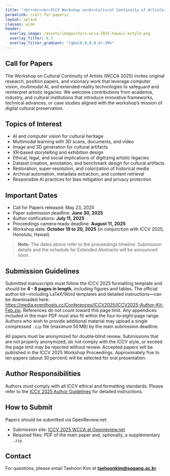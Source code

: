 ```yaml
---
title: "<br><br><br>ICCV Workshop on<br>Cultural Continuity of Artists<br><br><br>"
permalink: /call-for-papers/
layout: splash
classes: wide
header:
  overlay_image: /assets/images/hero-wcca-2025-hawaii-kstyle.png
  overlay_filter: 0.3
  overlay_filter_gradient: "rgba(0,0,0,0.4):30%"
---
```


## Call for Papers

The Workshop on Cultural Continuity of Artists (WCCA 2025) invites original research, position papers, and visionary work that leverage computer vision, multimodal AI, and extended‑reality technologies to safeguard and reinterpret artistic legacies. We welcome contributions from academia, industry, and cultural institutions that introduce innovative frameworks, technical advances, or case studies aligned with the workshop’s mission of digital cultural preservation.

## Topics of Interest
- AI and computer vision for cultural heritage  
- Multimodal learning with 3D scans, documents, and video  
- Image and 3D generation for cultural artifacts  
- XR‑based storytelling and exhibition design  
- Ethical, legal, and social implications of digitizing artistic legacies  
- Dataset creation, annotation, and benchmark design for cultural artifacts  
- Restoration, super‑resolution, and colorization of historical media  
- Archival automation, metadata extraction, and content retrieval  
- Responsible AI practices for bias mitigation and privacy protection  

## Important Dates 
- Call for Papers released: May 23, 2025  
- Paper submission deadline: **June 30, 2025**  
- Author notifications: **July 11, 2025**  
- Proceedings camera‑ready deadline: **August 11, 2025**  
- Workshop date: **October 19 to 20, 2025** (in conjunction with ICCV 2025, Honolulu, Hawaii)  

> **Note:** The dates above refer to the proceedings timeline. Submission details and the schedule for Extended Abstracts will be announced soon.

## Submission Guidelines
Submitted manuscripts must follow the ICCV 2025 formatting template and should be **4 - 8 pages in length**, including figures and tables.
The official author kit—including LaTeX/Word templates and detailed instructions—can be downloaded here: <https://media.eventhosts.cc/Conferences/ICCV2025/ICCV2025-Author-Kit-Feb.zip>.
References do not count toward this page limit. Any appendices included in the main PDF must also fit within the four‑to‑eight‑page range. Authors who wish to provide additional material may upload a single compressed `.zip` file (maximum 50 MB) by the main submission deadline.

All papers must be anonymized for double‑blind review. Submissions that are not properly anonymized, do not comply with the ICCV style, or exceed the page limit may be rejected without review. Accepted papers will be published in the ICCV 2025 Workshop Proceedings. Approximately five to ten papers (about 30 percent) will be selected for oral presentation.

## Author Responsibilities
Authors must comply with all ICCV ethical and formatting standards. Please refer to the [ICCV 2025 Author Guidelines](https://iccv.thecvf.com/Conferences/2025/AuthorGuidelines) for detailed instructions.

## How to Submit
Papers should be submitted via OpenReview.net:

- Submission site: [ICCV 2025 WCCA at Openreview.net](https://openreview.net/group?id=thecvf.com/ICCV/2025/Workshop/WCCA)
- Required files: PDF of the main paper and, optionally, a supplementary `.zip`  



## Contact
For questions, please email Taehoon Kim at **taehoonkim@sogang.ac.kr**.
